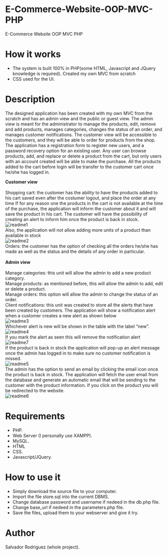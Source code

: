 # E-Commerce-Website-OOP-MVC-PHP
E-Commerce Website OOP MVC PHP

# How it works
* The system is built 100% in PHP(some HTML, Javascript and JQuery knowledge is required). Created my own MVC from scratch
* CSS used for the UI.

# Description
The designed application has been created with my own MVC from the scratch and has an admin view and the public or guest view. The admin view is meant for the administrator to manage the products, edit, remove and add products, manages categories, changes the status of an order, and manages customer notifications. The customer view will be accessible to the customers, and they will be able to order for products from the shop.
The application has a registration form to register new users, and a password recovery option for an existing user.
Any user can browse products, add, and replace or delete a product from the cart, but only users with an account created will be able to make the purchase. All the products added to the cart before login will be transfer to the customer cart once he/she has logged in.

**Customer view**<br><br>
Shopping cart: the customer has the ability to have the products added to his cart saved even after the costumer logout, and place the order at any time
If for any reason one the products in the cart is not available at the time of the purchase, the application will inform the customer about it and will save the product in his cart. The customer will have the possibility of creating an alert to inform him once the product is back in stock.<br>
![readme1](https://user-images.githubusercontent.com/54718360/87975922-8e6f0100-cacc-11ea-873e-43cdf65eaa8c.png)<br>
Also, the application will not allow adding more units of a product than available in stock<br>
![readme2](https://user-images.githubusercontent.com/54718360/87976219-05a49500-cacd-11ea-971d-8e8e5924d994.png)<br>
Orders: the customer has the option of checking all the orders he/she has made as well as the status and the details of any order in particular.<br><br>
**Admin view**<br><br>
Manage categories: this unit will allow the admin to add a new product category.<br>
Manage products: as mentioned before, this will allow the admin to add, edit or delete a product.<br>
Manage orders: this option will allow the admin to change the status of an order.<br>
Client notifications: this unit was created to store all the alerts that have been created by customers. The application will show a notification alert when a customer creates a new alert as shown below<br>
![readme3](https://user-images.githubusercontent.com/54718360/87976398-587e4c80-cacd-11ea-998d-8d37d261be00.png)<br>
Whichever alert is new will be shown in the table with the label “new”. <br>
![readme4](https://user-images.githubusercontent.com/54718360/87976571-9e3b1500-cacd-11ea-8339-38f1e44d215b.png) <br>
If you mark the alert as seen this will remove the notification alert ![readme7](https://user-images.githubusercontent.com/54718360/87977308-d4c55f80-cace-11ea-926a-1c672910f4f5.png)<br>
If the product is back in stock the application will pop-up an alert message once the admin has logged in to make sure no customer notification is missed.<br>
![readme5](https://user-images.githubusercontent.com/54718360/87976653-c9bdff80-cacd-11ea-89d6-71d6dd75c784.png)<br>
The admin has the option to send an email by clicking the email icon once the product is back in stock. The application will fetch the user email from the database and generate an automatic email that will be sending to the customer with the product information. If you click on the product you will be redirected to the website.<br>
![readme6](https://user-images.githubusercontent.com/54718360/87976722-de01fc80-cacd-11ea-82e7-3000519b3820.png)






# Requirements
* PHP.
* Web Server (I personally use XAMPP).
* MySQL.
* HTML
* CSS.
* Javascript/JQuery.

# How to use it
* Simply download the source file to your computer.
* Import the file store.sql into the current DBMS.
* Change database password and username if nedeed in the db.php file.
* Change base_url if nedeed in the parameters.php file.
* Save the files, upload them to your webserver and give it try.

# Author
Salvador Rodriguez (whole project).
